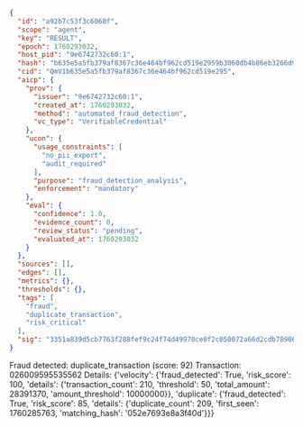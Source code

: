```json
{
  "id": "a92b7c53f3c6060f",
  "scope": "agent",
  "key": "RESULT",
  "epoch": 1760293032,
  "host_pid": "9e6742732c60:1",
  "hash": "b635e5a5fb379af8367c36e464bf962cd519e2959b3060db4b86eb3266d9d030",
  "cid": "QmV1b635e5a5fb379af8367c36e464bf962cd519e295",
  "aicp": {
    "prov": {
      "issuer": "9e6742732c60:1",
      "created_at": 1760293032,
      "method": "automated_fraud_detection",
      "vc_type": "VerifiableCredential"
    },
    "ucon": {
      "usage_constraints": [
        "no_pii_export",
        "audit_required"
      ],
      "purpose": "fraud_detection_analysis",
      "enforcement": "mandatory"
    },
    "eval": {
      "confidence": 1.0,
      "evidence_count": 0,
      "review_status": "pending",
      "evaluated_at": 1760293032
    }
  },
  "sources": [],
  "edges": [],
  "metrics": {},
  "thresholds": {},
  "tags": [
    "fraud",
    "duplicate_transaction",
    "risk_critical"
  ],
  "sig": "3351a839d5cb7763f288fef9c24f74d49970ce0f2c050072a66d2cdb78906f4c"
}
```

Fraud detected: duplicate_transaction (score: 92)
Transaction: 026009595535562
Details: {'velocity': {'fraud_detected': True, 'risk_score': 100, 'details': {'transaction_count': 210, 'threshold': 50, 'total_amount': 28391370, 'amount_threshold': 10000000}}, 'duplicate': {'fraud_detected': True, 'risk_score': 85, 'details': {'duplicate_count': 209, 'first_seen': 1760285763, 'matching_hash': '052e7693e8a3f40d'}}}
